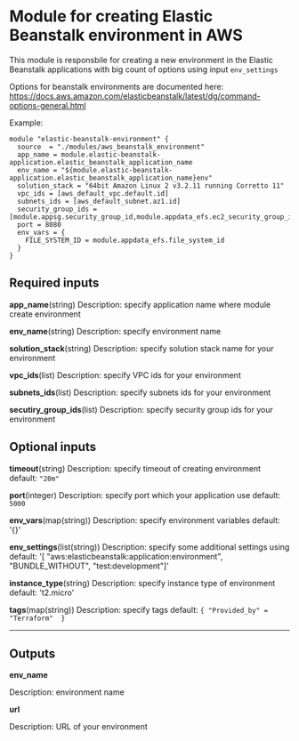 # Module for creating Elastic Beanstalk environment in AWS

This module is responsbile for creating a new environment in the Elastic Beanstalk applications with big count of options using input `env_settings`

Options for beanstalk environments are documented here: https://docs.aws.amazon.com/elasticbeanstalk/latest/dg/command-options-general.html

Example:

```
module "elastic-beanstalk-environment" {
  source  = "./modules/aws_beanstalk_environment"
  app_name = module.elastic-beanstalk-application.elastic_beanstalk_application_name
  env_name = "${module.elastic-beanstalk-application.elastic_beanstalk_application_name}env"
  solution_stack = "64bit Amazon Linux 2 v3.2.11 running Corretto 11"
  vpc_ids = [aws_default_vpc.default.id]
  subnets_ids = [aws_default_subnet.az1.id]
  security_group_ids = [module.appsg.security_group_id,module.appdata_efs.ec2_security_group_id]
  port = 8080
  env_vars = {
    FILE_SYSTEM_ID = module.appdata_efs.file_system_id
  }
}
```
## Required inputs

__app_name__(string)
Description: specify application name where module create environment

__env_name__(string)
Description: specify environment name

__solution_stack__(string)
Description: specify solution stack name for your environment

__vpc_ids__(list)
Description: specify VPC ids for your environment

__subnets_ids__(list)
Description: specify subnets ids for your environment

__secutiry_group_ids__(list)
Description: specify security group ids for your environment

## Optional inputs

__timeout__(string)
Description: specify timeout of creating environment
default: `"20m"`

__port__(integer)
Description: specify port which your application use
default: `5000`

__env_vars__(map(string))
Description: specify environment variables
default: '{}'

__env_settings__(list(string))
Description: specify some additional settings using
default: '[ "aws:elasticbeanstalk:application:environment", "BUNDLE_WITHOUT", "test:development"]'

__instance_type__(string)
Description: specify instance type of environment
default: 't2.micro'

__tags__(map(string))
Description: specify tags
default: ```{
     "Provided_by" = "Terraform" 
}```

---

## Outputs

__env_name__

Description: environment name

__url__

Description: URL of your environment